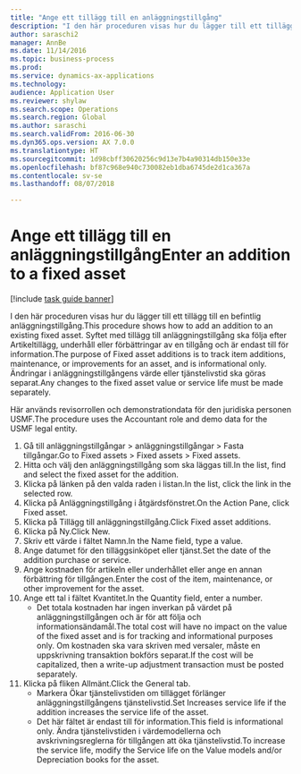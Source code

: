 ```yaml
--- 
title: "Ange ett tillägg till en anläggningstillgång"
description: "I den här proceduren visas hur du lägger till ett tillägg till en befintlig anläggningstillgång."
author: saraschi2
manager: AnnBe
ms.date: 11/14/2016
ms.topic: business-process
ms.prod: 
ms.service: dynamics-ax-applications
ms.technology: 
audience: Application User
ms.reviewer: shylaw
ms.search.scope: Operations
ms.search.region: Global
ms.author: saraschi
ms.search.validFrom: 2016-06-30
ms.dyn365.ops.version: AX 7.0.0
ms.translationtype: HT
ms.sourcegitcommit: 1d98cbff30620256c9d13e7b4a90314db150e33e
ms.openlocfilehash: bf87c968e940c730082eb1dba6745de2d1ca367a
ms.contentlocale: sv-se
ms.lasthandoff: 08/07/2018

---
```

# <a name="enter-an-addition-to-a-fixed-asset"></a><span data-ttu-id="74bc9-103">Ange ett tillägg till en anläggningstillgång</span><span class="sxs-lookup"><span data-stu-id="74bc9-103">Enter an addition to a fixed asset</span></span>

[!include [task guide banner](../../includes/task-guide-banner.md)]

<span data-ttu-id="74bc9-104">I den här proceduren visas hur du lägger till ett tillägg till en befintlig anläggningstillgång.</span><span class="sxs-lookup"><span data-stu-id="74bc9-104">This procedure shows how to add an addition to an existing fixed asset.</span></span> <span data-ttu-id="74bc9-105">Syftet med tillägg till anläggningstillgång ska följa efter Artikeltillägg, underhåll eller förbättringar av en tillgång och är endast till för information.</span><span class="sxs-lookup"><span data-stu-id="74bc9-105">The purpose of Fixed asset additions is to track item additions, maintenance, or improvements for an asset, and is informational only.</span></span> <span data-ttu-id="74bc9-106">Ändringar i anläggningstillgångens värde eller tjänstelivstid ska göras separat.</span><span class="sxs-lookup"><span data-stu-id="74bc9-106">Any changes to the fixed asset value or service life must be made separately.</span></span>   



<span data-ttu-id="74bc9-107">Här används revisorrollen och demonstrationdata för den juridiska personen USMF.</span><span class="sxs-lookup"><span data-stu-id="74bc9-107">The procedure uses the Accountant role and demo data for the USMF legal entity.</span></span>

1. <span data-ttu-id="74bc9-108">Gå till anläggningstillgångar > anläggningstillgångar > Fasta tillgångar.</span><span class="sxs-lookup"><span data-stu-id="74bc9-108">Go to Fixed assets > Fixed assets > Fixed assets.</span></span>
2. <span data-ttu-id="74bc9-109">Hitta och välj den anläggningstillgång som ska läggas till.</span><span class="sxs-lookup"><span data-stu-id="74bc9-109">In the list, find and select the fixed asset for the addition.</span></span>
3. <span data-ttu-id="74bc9-110">Klicka på länken på den valda raden i listan.</span><span class="sxs-lookup"><span data-stu-id="74bc9-110">In the list, click the link in the selected row.</span></span>
4. <span data-ttu-id="74bc9-111">Klicka på Anläggningstillgång i åtgärdsfönstret.</span><span class="sxs-lookup"><span data-stu-id="74bc9-111">On the Action Pane, click Fixed asset.</span></span>
5. <span data-ttu-id="74bc9-112">Klicka på Tillägg till anläggningstillgång.</span><span class="sxs-lookup"><span data-stu-id="74bc9-112">Click Fixed asset additions.</span></span>
6. <span data-ttu-id="74bc9-113">Klicka på Ny.</span><span class="sxs-lookup"><span data-stu-id="74bc9-113">Click New.</span></span>
7. <span data-ttu-id="74bc9-114">Skriv ett värde i fältet Namn.</span><span class="sxs-lookup"><span data-stu-id="74bc9-114">In the Name field, type a value.</span></span>
8. <span data-ttu-id="74bc9-115">Ange datumet för den tilläggsinköpet eller tjänst.</span><span class="sxs-lookup"><span data-stu-id="74bc9-115">Set the date of the addition purchase or service.</span></span>
9. <span data-ttu-id="74bc9-116">Ange kostnaden för artikeln eller underhållet eller ange en annan förbättring för tillgången.</span><span class="sxs-lookup"><span data-stu-id="74bc9-116">Enter the cost of the item, maintenance, or other improvement for the asset.</span></span>
10. <span data-ttu-id="74bc9-117">Ange ett tal i fältet Kvantitet.</span><span class="sxs-lookup"><span data-stu-id="74bc9-117">In the Quantity field, enter a number.</span></span>
    * <span data-ttu-id="74bc9-118">Det totala kostnaden har ingen inverkan på värdet på anläggningstillgången och är för att följa och informationsändamål.</span><span class="sxs-lookup"><span data-stu-id="74bc9-118">The total cost will have no impact on the value of the fixed asset and is for tracking and informational purposes only.</span></span> <span data-ttu-id="74bc9-119">Om kostnaden ska vara skriven med versaler, måste en uppskrivning transaktion bokförs separat.</span><span class="sxs-lookup"><span data-stu-id="74bc9-119">If the cost will be capitalized, then a write-up adjustment transaction must be posted separately.</span></span>  
11. <span data-ttu-id="74bc9-120">Klicka på fliken Allmänt.</span><span class="sxs-lookup"><span data-stu-id="74bc9-120">Click the General tab.</span></span>
    * <span data-ttu-id="74bc9-121">Markera Ökar tjänstelivstiden om tillägget förlänger anläggningstillgångens tjänstelivstid.</span><span class="sxs-lookup"><span data-stu-id="74bc9-121">Set Increases service life if the addition increases the service life of the asset.</span></span>  
    * <span data-ttu-id="74bc9-122">Det här fältet är endast till för information.</span><span class="sxs-lookup"><span data-stu-id="74bc9-122">This field is informational only.</span></span> <span data-ttu-id="74bc9-123">Ändra tjänstelivstiden i värdemodellerna och avskrivningsreglerna för tillgången att öka tjänstelivstid.</span><span class="sxs-lookup"><span data-stu-id="74bc9-123">To increase the service life, modify the Service life on the Value models and/or Depreciation books for the asset.</span></span>  


